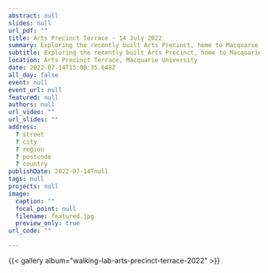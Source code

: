 ```yaml
---
abstract: null
slides: null
url_pdf: ""
title: Arts Precinct Terrace - 14 July 2022
summary: Exploring the recently built Arts Precinct, home to Macquarie University's Faculty of Arts.
subtitle: Exploring the recently built Arts Precinct, home to Macquarie University's Faculty of Arts.
location: Arts Precinct Terrace, Macquarie University
date: 2022-07-14T15:00:35.648Z
all_day: false
event: null
event_url: null
featured: null
authors: null
url_video: ""
url_slides: ""
address:
  ? street
  ? city
  ? region
  ? postcode
  ? country
publishDate: 2022-07-14Tnull
tags: null
projects: null
image:
  caption: ""
  focal_point: null
  filename: featured.jpg
  preview_only: true
url_code: ""

---
```


{{< gallery album="walking-lab-arts-precinct-terrace-2022" >}}
